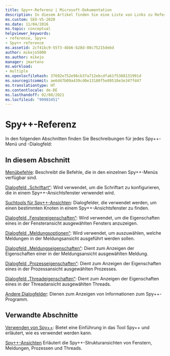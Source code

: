 ```yaml
---
title: Spy++-Referenz | Microsoft-Dokumentation
description: In diesem Artikel finden Sie eine Liste von Links zu Referenzartikeln, in denen die einzelnen Menübefehle und Dialogfelder des Spy++-Debugtools erläutert werden.
ms.custom: SEO-VS-2020
ms.date: 11/04/2016
ms.topic: conceptual
helpviewer_keywords:
- reference, Spy++
- Spy++ reference
ms.assetid: 2cf41bc9-55f3-4bb6-b28d-08c75215debd
author: mikejo5000
ms.author: mikejo
manager: jmartens
ms.workload:
- multiple
ms.openlocfilehash: 37692e752e96cb37a712ebcdfa61f5388131991d
ms.sourcegitcommit: ae6d47b09a439cd0e13180f5e89510e3e347fd47
ms.translationtype: HT
ms.contentlocale: de-DE
ms.lasthandoff: 02/08/2021
ms.locfileid: "99903451"
---
```

# <a name="spy-reference"></a>Spy++-Referenz
In den folgenden Abschnitten finden Sie Beschreibungen für jedes Spy++-Menü und -Dialogfeld:

## <a name="in-this-section"></a>In diesem Abschnitt
 [Menübefehle](../debugger/menu-commands.md): Beschreibt die Befehle, die in den einzelnen Spy++-Menüs verfügbar sind.

 [Dialogfeld „Schriftart“](../debugger/font-dialog-box-microsoft-spy-increment-help.md): Wird verwendet, um die Schriftart zu konfigurieren, die in einem Spy++-Ansichtsfenster verwendet wird.

 [Suchtools für Spy++-Ansichten](../debugger/search-tools-for-spy-increment-views.md): Dialogfelder, die verwendet werden, um einen bestimmten Knoten in einem Spy++-Ansichtsfenster zu finden.

 [Dialogfeld „Fenstereigenschaften“](../debugger/window-properties-dialog-box.md): Wird verwendet, um die Eigenschaften eines in der Fensteransicht ausgewählten Fensters anzuzeigen.

 [Dialogfeld „Meldungsoptionen“](../debugger/message-options-dialog-box.md): Wird verwendet, um auszuwählen, welche Meldungen in der Meldungsansicht ausgeführt werden sollen.

 [Dialogfeld „Meldungseigenschaften“](../debugger/message-properties-dialog-box.md): Dient zum Anzeigen der Eigenschaften einer in der Meldungsansicht ausgewählten Meldung.

 [Dialogfeld „Prozesseigenschaften“](../debugger/process-properties-dialog-box.md): Dient zum Anzeigen der Eigenschaften eines in der Prozessansicht ausgewählten Prozesses.

 [Dialogfeld „Threadeigenschaften“](../debugger/thread-properties-dialog-box.md): Dient zum Anzeigen der Eigenschaften eines in der Threadansicht ausgewählten Threads.

 [Andere Dialogfelder](../debugger/other-dialog-boxes.md): Dienen zum Anzeigen von Informationen zum Spy++-Programm.

## <a name="related-sections"></a>Verwandte Abschnitte
 [Verwenden von Spy++](../debugger/using-spy-increment.md): Bietet eine Einführung in das Tool Spy++ und erläutert, wie es verwendet werden kann.

 [Spy++-Ansichten](../debugger/spy-increment-views.md) Erläutert die Spy++-Strukturansichten von Fenstern, Meldungen, Prozessen und Threads.